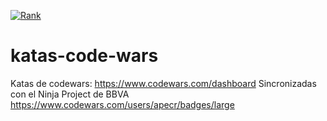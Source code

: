 [![Rank](https://www.codewars.com/users/apecr/badges/large)](https://www.codewars.com/users/apecr)

# katas-code-wars
Katas de codewars: https://www.codewars.com/dashboard
Sincronizadas con el Ninja Project de BBVA
https://www.codewars.com/users/apecr/badges/large
